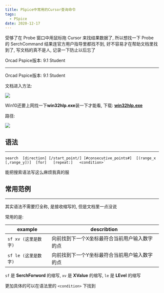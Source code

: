 ```yaml
---
title: PSpice中常用的Cursor查询命令
tags:
  - PSpice
date: 2020-12-17
---
```


受够了在 Probe 窗口中用鼠标拖 Cursor 来找结果数据了, 所以想找一下 Probe 的 SerchCommand 结果连官方用户指导里都找不到, 好不容易才在帮助文档里找到了, 写文档的真不是人, 记录一下防止以后忘了

Orcad Pspice版本: 9.1 Student

<!--more-->

---

Orcad Pspice版本: 9.1 Student

文档进入方法:

![](https://dynais-imh-hub.oss-cn-hangzhou.aliyuncs.com/img/20201217161535.png#center)


Win10还要上网找一下**win32hlp.exe**装一下才能看, 下载: [**win32hlp.exe**](http://dynais-imh-hub.oss-cn-hangzhou.aliyuncs.com/storage/win10%E7%9A%84winhlp32%E8%A7%A3%E6%B1%BA%E6%96%B9%E6%A1%88.zip)

路径:

![](https://dynais-imh-hub.oss-cn-hangzhou.aliyuncs.com/img/20201217161557.png#center)


## 语法

---

```
search	[direction]	[/start_point/]	[#consecutive_points#]	[(range_x [,range_y])]	[for]	[repeat:]	<condition>`

```

能把搜索语法写这么麻烦我真的服


## 常用范例

---

其实语法不需要打全称, 是接收缩写的, 但是文档里一点没说

常用的是:

| example              | describtion                                   |
| -------------------- | --------------------------------------------- |
| `sf xv (这里是数字)` | 向前找到下一个X坐标最符合当前用户输入数字的点 |
| `sf le (这里是数字)` | 向前找到下一个Y坐标最符合当前用户输入数字的点 |

`sf` 是 **SerchForword** 的缩写, `xv` 是 **XValue** 的缩写, `le` 是 **LEvel** 的缩写

更加具体的可以在语法里的 `<condition>` 下找到